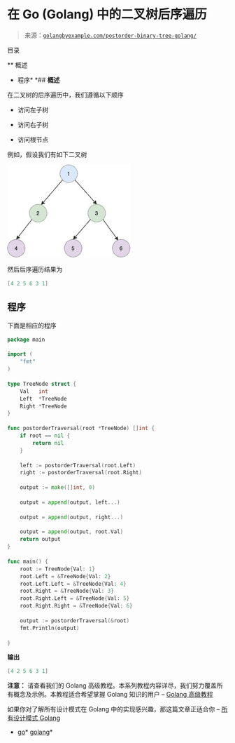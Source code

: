 <!--yml

分类：未分类

日期：2024-10-13 06:45:51

-->

# 在 Go (Golang) 中的二叉树后序遍历

> 来源：[`golangbyexample.com/postorder-binary-tree-golang/`](https://golangbyexample.com/postorder-binary-tree-golang/)

目录

**   概述

+   程序*  *## **概述**

在二叉树的后序遍历中，我们遵循以下顺序

+   访问左子树

+   访问右子树

+   访问根节点

例如，假设我们有如下二叉树

![](img/9a9347838908483552b24df3dc54cd38.png)

然后后序遍历结果为

```go
[4 2 5 6 3 1]
```

## **程序**

下面是相应的程序

```go
package main

import (
	"fmt"
)

type TreeNode struct {
	Val   int
	Left  *TreeNode
	Right *TreeNode
}

func postorderTraversal(root *TreeNode) []int {
	if root == nil {
		return nil
	}

	left := postorderTraversal(root.Left)
	right := postorderTraversal(root.Right)

	output := make([]int, 0)

	output = append(output, left...)

	output = append(output, right...)

	output = append(output, root.Val)
	return output
}

func main() {
	root := TreeNode{Val: 1}
	root.Left = &TreeNode{Val: 2}
	root.Left.Left = &TreeNode{Val: 4}
	root.Right = &TreeNode{Val: 3}
	root.Right.Left = &TreeNode{Val: 5}
	root.Right.Right = &TreeNode{Val: 6}

	output := postorderTraversal(&root)
	fmt.Println(output)

}
```

**输出**

```go
[4 2 5 6 3 1]
```

**注意：** 请查看我们的 Golang 高级教程。本系列教程内容详尽，我们努力覆盖所有概念及示例。本教程适合希望掌握 Golang 知识的用户 – [Golang 高级教程](https://golangbyexample.com/golang-comprehensive-tutorial/)

如果你对了解所有设计模式在 Golang 中的实现感兴趣，那这篇文章正适合你 – [所有设计模式 Golang](https://golangbyexample.com/all-design-patterns-golang/)

+   [go](https://golangbyexample.com/tag/go/)*   [golang](https://golangbyexample.com/tag/golang/)*
